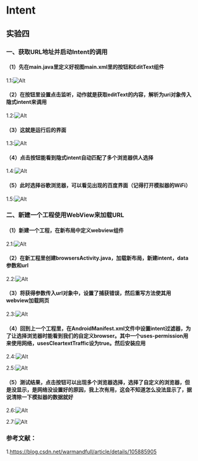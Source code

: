 # Intent

## 实验四

### 一、获取URL地址并启动Intent的调用

#### （1）先在main.java里定义好视图main.xml里的按钮和EditText组件

1.1:![Alt](https://github.com/wxchentao/AndroidStudio/blob/master/images/fourth/1.1.png)

#### （2）在按钮里设置点击监听，动作就是获取editText的内容，解析为uri对象传入隐式intent来调用

1.2:![Alt](https://github.com/wxchentao/AndroidStudio/blob/master/images/fourth/1.2.png)

#### （3）这就是运行后的界面

1.3:![Alt](https://github.com/wxchentao/AndroidStudio/blob/master/images/fourth/1.3.png)

#### （4）点击按钮能看到隐式intent自动匹配了多个浏览器供人选择

1.4:![Alt](https://github.com/wxchentao/AndroidStudio/blob/master/images/fourth/1.4.png)

#### （5）此时选择谷歌浏览器，可以看见出现的百度界面（记得打开模拟器的WiFi）

1.5:![Alt](https://github.com/wxchentao/AndroidStudio/blob/master/images/fourth/1.5.png)

### 二、新建一个工程使用WebView来加载URL 

#### （1）新建一个工程，在新布局中定义webview组件

2.1:![Alt](https://github.com/wxchentao/AndroidStudio/blob/master/images/fourth/2.1.png)

#### （2）在新工程里创建browsersActivity.java，加载新布局，新建intent，data参数和url

2.2:![Alt](https://github.com/wxchentao/AndroidStudio/blob/master/images/fourth/2.2.png)

#### （3）将获得参数传入url对象中，设置了捕获错误，然后重写方法使其用webview加载网页

2.3:![Alt](https://github.com/wxchentao/AndroidStudio/blob/master/images/fourth/2.3.png)

#### （4）回到上一个工程里，在AndroidManifest.xml文件中设置intent过滤器，为了让选择浏览器时能看到我们的自定义browser。其中一个uses-permission用来使用网络，usesCleartextTraffic设为true。然后安装应用

2.4:![Alt](https://github.com/wxchentao/AndroidStudio/blob/master/images/fourth/2.4.png)

2.5:![Alt](https://github.com/wxchentao/AndroidStudio/blob/master/images/fourth/2.5.png)

#### （5）测试结果，点击按钮可以出现多个浏览器选择，选择了自定义的浏览器，但是没显示，是网络没设置好的原因，我上次有用，这会不知道怎么没法显示了，据说清除一下模拟器的数据就好

2.6:![Alt](https://github.com/wxchentao/AndroidStudio/blob/master/images/fourth/2.6.png)

2.7:![Alt](https://github.com/wxchentao/AndroidStudio/blob/master/images/fourth/2.7.png)

### 参考文献：

1.https://blog.csdn.net/warmandfull/article/details/105885905

